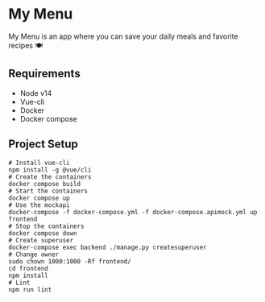 # My Menu
My Menu is an app where you can save your daily meals and favorite recipes 🍽️
## Requirements
- Node v14
- Vue-cli
- Docker 
- Docker compose
## Project Setup
```
# Install vue-cli
npm install -g @vue/cli
# Create the containers
docker compose build
# Start the containers
docker compose up
# Use the mockapi
docker-compose -f docker-compose.yml -f docker-compose.apimock.yml up frontend
# Stop the containers
docker compose down
# Create superuser
docker-compose exec backend ./manage.py createsuperuser
# Change owner
sudo chown 1000:1000 -Rf frontend/
cd frontend
npm install
# Lint
npm run lint
```
